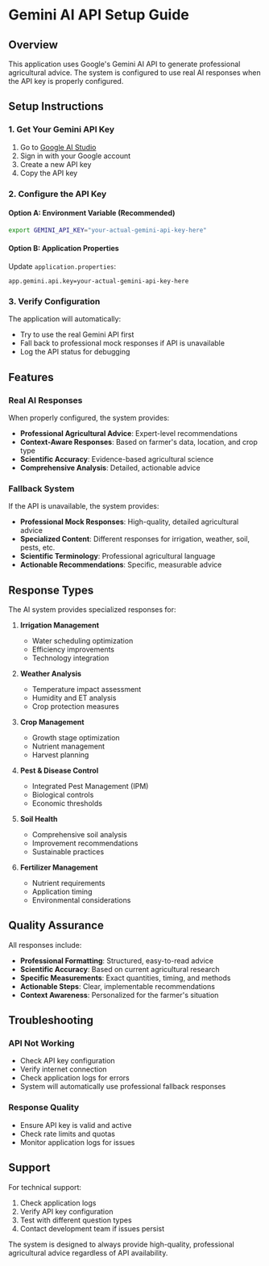 # Gemini AI API Setup Guide

## Overview
This application uses Google's Gemini AI API to generate professional agricultural advice. The system is configured to use real AI responses when the API key is properly configured.

## Setup Instructions

### 1. Get Your Gemini API Key
1. Go to [Google AI Studio](https://aistudio.google.com/)
2. Sign in with your Google account
3. Create a new API key
4. Copy the API key

### 2. Configure the API Key

#### Option A: Environment Variable (Recommended)
```bash
export GEMINI_API_KEY="your-actual-gemini-api-key-here"
```

#### Option B: Application Properties
Update `application.properties`:
```properties
app.gemini.api.key=your-actual-gemini-api-key-here
```

### 3. Verify Configuration
The application will automatically:
- Try to use the real Gemini API first
- Fall back to professional mock responses if API is unavailable
- Log the API status for debugging

## Features

### Real AI Responses
When properly configured, the system provides:
- **Professional Agricultural Advice**: Expert-level recommendations
- **Context-Aware Responses**: Based on farmer's data, location, and crop type
- **Scientific Accuracy**: Evidence-based agricultural science
- **Comprehensive Analysis**: Detailed, actionable advice

### Fallback System
If the API is unavailable, the system provides:
- **Professional Mock Responses**: High-quality, detailed agricultural advice
- **Specialized Content**: Different responses for irrigation, weather, soil, pests, etc.
- **Scientific Terminology**: Professional agricultural language
- **Actionable Recommendations**: Specific, measurable advice

## Response Types

The AI system provides specialized responses for:

1. **Irrigation Management**
   - Water scheduling optimization
   - Efficiency improvements
   - Technology integration

2. **Weather Analysis**
   - Temperature impact assessment
   - Humidity and ET analysis
   - Crop protection measures

3. **Crop Management**
   - Growth stage optimization
   - Nutrient management
   - Harvest planning

4. **Pest & Disease Control**
   - Integrated Pest Management (IPM)
   - Biological controls
   - Economic thresholds

5. **Soil Health**
   - Comprehensive soil analysis
   - Improvement recommendations
   - Sustainable practices

6. **Fertilizer Management**
   - Nutrient requirements
   - Application timing
   - Environmental considerations

## Quality Assurance

All responses include:
- **Professional Formatting**: Structured, easy-to-read advice
- **Scientific Accuracy**: Based on current agricultural research
- **Specific Measurements**: Exact quantities, timing, and methods
- **Actionable Steps**: Clear, implementable recommendations
- **Context Awareness**: Personalized for the farmer's situation

## Troubleshooting

### API Not Working
- Check API key configuration
- Verify internet connection
- Check application logs for errors
- System will automatically use professional fallback responses

### Response Quality
- Ensure API key is valid and active
- Check rate limits and quotas
- Monitor application logs for issues

## Support

For technical support:
1. Check application logs
2. Verify API key configuration
3. Test with different question types
4. Contact development team if issues persist

The system is designed to always provide high-quality, professional agricultural advice regardless of API availability.
